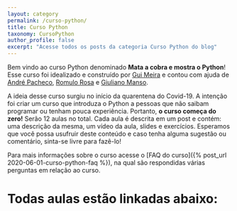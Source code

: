 ```yaml
---
layout: category
permalink: /curso-python/
title: Curso Python
taxonomy: CursoPython
author_profile: false
excerpt: "Acesse todos os posts da categoria Curso Python do blog"
---
```


Bem vindo ao curso Python denominado **Mata a cobra e mostra o Python**! Esse curso foi idealizado e construído por [Gui Meira](https://twitter.com/gtmeira) e contou com ajuda de [André Pacheco](https://twitter.com/paaatcha), [Romulo Rosa](https://twitter.com/romulorosa) e [Giuliano Manso](https://twitter.com/GiulianoManso).


A ideia desse curso surgiu no início da quarentena do Covid-19. A intenção foi criar um curso que introduza o Python a pessoas que não saibam programar ou tenham pouca experiência. Portanto, **o curso começa do zero!** Serão 12 aulas no total. Cada aula é descrita em um post e contém: uma descrição da mesma, um vídeo da aula, slides e exercícios. Esperamos que você possa usufruir deste conteúdo e caso tenha alguma sugestão ou comentário, sinta-se livre para fazê-lo!

Para mais informações sobre o curso acesse o [FAQ do curso]({% post_url 2020-06-01-curso-python-faq %}), na qual são respondidas várias perguntas em relação ao curso.


# Todas aulas estão linkadas abaixo: